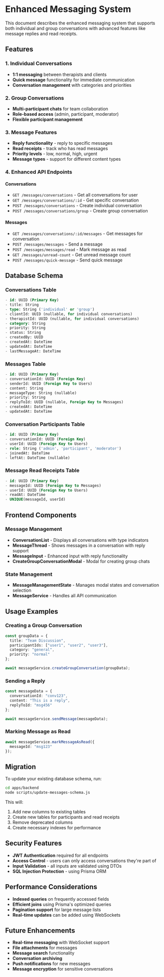 # Enhanced Messaging System

This document describes the enhanced messaging system that supports both individual and group conversations with advanced features like message replies and read receipts.

## Features

### 1. Individual Conversations
- **1:1 messaging** between therapists and clients
- **Quick message** functionality for immediate communication
- **Conversation management** with categories and priorities

### 2. Group Conversations
- **Multi-participant chats** for team collaboration
- **Role-based access** (admin, participant, moderator)
- **Flexible participant management**

### 3. Message Features
- **Reply functionality** - reply to specific messages
- **Read receipts** - track who has read messages
- **Priority levels** - low, normal, high, urgent
- **Message types** - support for different content types

### 4. Enhanced API Endpoints

#### Conversations
- `GET /messages/conversations` - Get all conversations for user
- `GET /messages/conversations/:id` - Get specific conversation
- `POST /messages/conversations` - Create individual conversation
- `POST /messages/conversations/group` - Create group conversation

#### Messages
- `GET /messages/conversations/:id/messages` - Get messages for conversation
- `POST /messages/messages` - Send a message
- `POST /messages/messages/read` - Mark message as read
- `GET /messages/unread-count` - Get unread message count
- `POST /messages/quick-message` - Send quick message

## Database Schema

### Conversations Table
```sql
- id: UUID (Primary Key)
- title: String
- type: String ('individual' or 'group')
- clientId: UUID (nullable, for individual conversations)
- therapistId: UUID (nullable, for individual conversations)
- category: String
- priority: String
- status: String
- createdBy: UUID
- createdAt: DateTime
- updatedAt: DateTime
- lastMessageAt: DateTime
```

### Messages Table
```sql
- id: UUID (Primary Key)
- conversationId: UUID (Foreign Key)
- senderId: UUID (Foreign Key to Users)
- content: String
- messageType: String (nullable)
- priority: String
- replyToId: UUID (nullable, Foreign Key to Messages)
- createdAt: DateTime
- updatedAt: DateTime
```

### Conversation Participants Table
```sql
- id: UUID (Primary Key)
- conversationId: UUID (Foreign Key)
- userId: UUID (Foreign Key to Users)
- role: String ('admin', 'participant', 'moderator')
- joinedAt: DateTime
- leftAt: DateTime (nullable)
```

### Message Read Receipts Table
```sql
- id: UUID (Primary Key)
- messageId: UUID (Foreign Key to Messages)
- userId: UUID (Foreign Key to Users)
- readAt: DateTime
- UNIQUE(messageId, userId)
```

## Frontend Components

### Message Management
- **ConversationList** - Displays all conversations with type indicators
- **MessageThread** - Shows messages in a conversation with reply support
- **MessageInput** - Enhanced input with reply functionality
- **CreateGroupConversationModal** - Modal for creating group chats

### State Management
- **MessageManagementState** - Manages modal states and conversation selection
- **MessageService** - Handles all API communication

## Usage Examples

### Creating a Group Conversation
```typescript
const groupData = {
  title: "Team Discussion",
  participantIds: ["user1", "user2", "user3"],
  category: "general",
  priority: "normal"
};

await messageService.createGroupConversation(groupData);
```

### Sending a Reply
```typescript
const messageData = {
  conversationId: "conv123",
  content: "This is a reply",
  replyToId: "msg456"
};

await messageService.sendMessage(messageData);
```

### Marking Message as Read
```typescript
await messageService.markMessageAsRead({
  messageId: "msg123"
});
```

## Migration

To update your existing database schema, run:

```bash
cd apps/backend
node scripts/update-messages-schema.js
```

This will:
1. Add new columns to existing tables
2. Create new tables for participants and read receipts
3. Remove deprecated columns
4. Create necessary indexes for performance

## Security Features

- **JWT Authentication** required for all endpoints
- **Access Control** - users can only access conversations they're part of
- **Input Validation** - all inputs are validated using DTOs
- **SQL Injection Protection** - using Prisma ORM

## Performance Considerations

- **Indexed queries** on frequently accessed fields
- **Efficient joins** using Prisma's optimized queries
- **Pagination support** for large message lists
- **Real-time updates** can be added using WebSockets

## Future Enhancements

- **Real-time messaging** with WebSocket support
- **File attachments** for messages
- **Message search** functionality
- **Conversation archiving**
- **Push notifications** for new messages
- **Message encryption** for sensitive conversations
